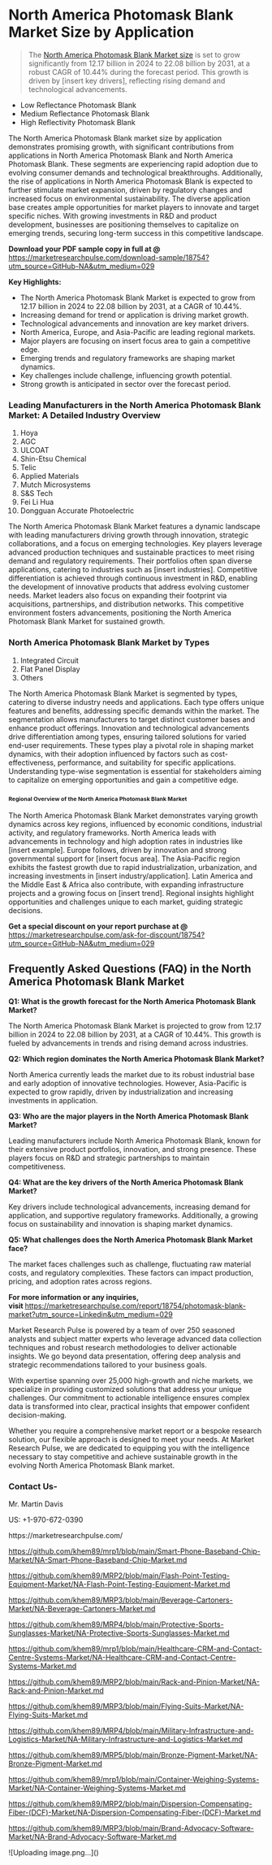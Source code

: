 <h1>North America Photomask Blank Market&nbsp;Size by Application</h1><blockquote><p>The <a href="https://marketresearchpulse.com/download-sample/18754?utm_source=GitHub-NA&amp;utm_medium=029">North America Photomask Blank Market size</a> is set to grow significantly from 12.17 billion in 2024 to 22.08 billion by 2031, at a robust CAGR of 10.44% during the forecast period. This growth is driven by [insert key drivers], reflecting rising demand and technological advancements.</p></blockquote><ul><li>Low Reflectance Photomask Blank<li> Medium Reflectance Photomask Blank<li> High Reflectivity Photomask Blank</li></ul><p>The North America Photomask Blank market size by application demonstrates promising growth, with significant contributions from applications in North America Photomask Blank and North America Photomask Blank. These segments are experiencing rapid adoption due to evolving consumer demands and technological breakthroughs. Additionally, the rise of applications in North America Photomask Blank is expected to further stimulate market expansion, driven by regulatory changes and increased focus on environmental sustainability. The diverse application base creates ample opportunities for market players to innovate and target specific niches. With growing investments in R&D and product development, businesses are positioning themselves to capitalize on emerging trends, securing long-term success in this competitive landscape.</p><p><strong>Download your PDF sample copy in full at @ </strong><a href="https://marketresearchpulse.com/download-sample/18754?utm_source=GitHub-NA&amp;utm_medium=029">https://marketresearchpulse.com/download-sample/18754?utm_source=GitHub-NA&amp;utm_medium=029</a></p><p><strong>Key Highlights: </strong></p><ul><li>The North America Photomask Blank Market is expected to grow from 12.17 billion in 2024 to 22.08 billion by 2031, at a CAGR of 10.44%.</li><li>Increasing demand for trend or application is driving market growth.</li><li>Technological advancements and innovation are key market drivers.</li><li>North America, Europe, and Asia-Pacific are leading regional markets.</li><li>Major players are focusing on insert focus area to gain a competitive edge.</li><li>Emerging trends and regulatory frameworks are shaping market dynamics.</li><li>Key challenges include challenge, influencing growth potential.</li><li>Strong growth is anticipated in sector over the forecast period.</li></ul><h3>Leading Manufacturers in the North America Photomask Blank Market: A Detailed Industry Overview</h3><ol><li>Hoya</li><li>AGC</li><li>ULCOAT</li><li>Shin-Etsu Chemical</li><li>Telic</li><li>Applied Materials</li><li>Mutch Microsystems</li><li>S&S Tech</li><li>Fei Li Hua</li><li>Dongguan Accurate Photoelectric</li></ol><div class="flex max-w-full flex-col flex-grow"><div class="min-h-8 text-message flex w-full flex-col items-end gap-2 whitespace-normal break-words [.text-message+&amp;]:mt-5" dir="auto" data-message-author-role="assistant" data-message-id="fd8432e4-4910-450d-b182-61b7bfb0a01f" data-message-model-slug="gpt-4o"><div class="flex w-full flex-col gap-1 empty:hidden first:pt-[3px]"><div class="markdown prose w-full break-words dark:prose-invert light"><p>The North America Photomask Blank Market features a dynamic landscape with leading manufacturers driving growth through innovation, strategic collaborations, and a focus on emerging technologies. Key players leverage advanced production techniques and sustainable practices to meet rising demand and regulatory requirements. Their portfolios often span diverse applications, catering to industries such as [insert industries]. Competitive differentiation is achieved through continuous investment in R&amp;D, enabling the development of innovative products that address evolving customer needs. Market leaders also focus on expanding their footprint via acquisitions, partnerships, and distribution networks. This competitive environment fosters advancements, positioning the North America Photomask Blank Market for sustained growth.</p></div></div></div></div><h3>North America Photomask Blank Market by Types</h3><ol><li>Integrated Circuit<li> Flat Panel Display<li> Others</li></ol><div class="flex max-w-full flex-col flex-grow"><div class="min-h-8 text-message flex w-full flex-col items-end gap-2 whitespace-normal break-words [.text-message+&amp;]:mt-5" dir="auto" data-message-author-role="assistant" data-message-id="084470be-0bb7-4664-bddf-5156b4f41249" data-message-model-slug="gpt-4o-mini"><div class="flex w-full flex-col gap-1 empty:hidden first:pt-[3px]"><div class="markdown prose w-full break-words dark:prose-invert light"><p>The North America Photomask Blank Market is segmented by types, catering to diverse industry needs and applications. Each type offers unique features and benefits, addressing specific demands within the market. The segmentation allows manufacturers to target distinct customer bases and enhance product offerings. Innovation and technological advancements drive differentiation among types, ensuring tailored solutions for varied end-user requirements. These types play a pivotal role in shaping market dynamics, with their adoption influenced by factors such as cost-effectiveness, performance, and suitability for specific applications. Understanding type-wise segmentation is essential for stakeholders aiming to capitalize on emerging opportunities and gain a competitive edge.</p></div></div></div></div><h3><span style="font-size: 11px;">Regional Overview of the North America Photomask Blank Market</span></h3><div class="flex max-w-full flex-col flex-grow"><div class="min-h-8 text-message flex w-full flex-col items-end gap-2 whitespace-normal break-words [.text-message+&amp;]:mt-5" dir="auto" data-message-author-role="assistant" data-message-id="e9038762-ce64-4e30-91c9-9bd413514231" data-message-model-slug="gpt-4o-mini"><div class="flex w-full flex-col gap-1 empty:hidden first:pt-[3px]"><div class="markdown prose w-full break-words dark:prose-invert light"><p>The North America Photomask Blank Market demonstrates varying growth dynamics across key regions, influenced by economic conditions, industrial activity, and regulatory frameworks. North America leads with advancements in technology and high adoption rates in industries like [insert example]. Europe follows, driven by innovation and strong governmental support for [insert focus area]. The Asia-Pacific region exhibits the fastest growth due to rapid industrialization, urbanization, and increasing investments in [insert industry/application]. Latin America and the Middle East &amp; Africa also contribute, with expanding infrastructure projects and a growing focus on [insert trend]. Regional insights highlight opportunities and challenges unique to each market, guiding strategic decisions.</p></div></div></div></div><p><strong>Get a special discount on your report purchase at @ </strong><a href="https://marketresearchpulse.com/ask-for-discount/18754?utm_source=GitHub-NA&amp;utm_medium=029">https://marketresearchpulse.com/ask-for-discount/18754?utm_source=GitHub-NA&amp;utm_medium=029</a></p><h2>Frequently Asked Questions (FAQ) in the North America Photomask Blank Market</h2><p><strong>Q1: What is the growth forecast for the North America Photomask Blank Market?</strong></p><p>The North America Photomask Blank Market is projected to grow from 12.17 billion in 2024 to 22.08 billion by 2031, at a CAGR of 10.44%. This growth is fueled by advancements in trends and rising demand across industries.</p><p><strong>Q2: Which region dominates the North America Photomask Blank Market?</strong></p><p>North America currently leads the market due to its robust industrial base and early adoption of innovative technologies. However, Asia-Pacific is expected to grow rapidly, driven by industrialization and increasing investments in application.</p><p><strong>Q3: Who are the major players in the North America Photomask Blank Market?</strong></p><p>Leading manufacturers include North America Photomask Blank, known for their extensive product portfolios, innovation, and strong presence. These players focus on R&amp;D and strategic partnerships to maintain competitiveness.</p><p><strong>Q4: What are the key drivers of the North America Photomask Blank Market?</strong></p><p>Key drivers include technological advancements, increasing demand for application, and supportive regulatory frameworks. Additionally, a growing focus on sustainability and innovation is shaping market dynamics.</p><p><strong>Q5: What challenges does the North America Photomask Blank Market face?</strong></p><p>The market faces challenges such as challenge, fluctuating raw material costs, and regulatory complexities. These factors can impact production, pricing, and adoption rates across regions.</p><p><strong>For more information or any inquiries, visit&nbsp;</strong><a href="https://marketresearchpulse.com/report/18754/photomask-blank-market?utm_source=Linkedin&utm_medium=029">https://marketresearchpulse.com/report/18754/photomask-blank-market?utm_source=Linkedin&utm_medium=029</a></p><p>Market Research Pulse is powered by a team of over 250 seasoned analysts and subject matter experts who leverage advanced data collection techniques and robust research methodologies to deliver actionable insights. We go beyond data presentation, offering deep analysis and strategic recommendations tailored to your business goals.</p><p>With expertise spanning over 25,000 high-growth and niche markets, we specialize in providing customized solutions that address your unique challenges. Our commitment to actionable intelligence ensures complex data is transformed into clear, practical insights that empower confident decision-making.</p><p>Whether you require a comprehensive market report or a bespoke research solution, our flexible approach is designed to meet your needs. At Market Research Pulse, we are dedicated to equipping you with the intelligence necessary to stay competitive and achieve sustainable growth in the evolving North America Photomask Blank market.</p><h3><strong>Contact Us-</strong></h3><p>Mr. Martin Davis</p><p>US: +1-970-672-0390</p><p>https://marketresearchpulse.com/</p><p><a href="https://github.com/khem89/mrp1/blob/main/Smart-Phone-Baseband-Chip-Market/NA-Smart-Phone-Baseband-Chip-Market.md">https://github.com/khem89/mrp1/blob/main/Smart-Phone-Baseband-Chip-Market/NA-Smart-Phone-Baseband-Chip-Market.md</a></p><p><a href="https://github.com/khem89/MRP2/blob/main/Flash-Point-Testing-Equipment-Market/NA-Flash-Point-Testing-Equipment-Market.md">https://github.com/khem89/MRP2/blob/main/Flash-Point-Testing-Equipment-Market/NA-Flash-Point-Testing-Equipment-Market.md</a></p><p><a href="https://github.com/khem89/MRP3/blob/main/Beverage-Cartoners-Market/NA-Beverage-Cartoners-Market.md">https://github.com/khem89/MRP3/blob/main/Beverage-Cartoners-Market/NA-Beverage-Cartoners-Market.md</a></p><p><a href="https://github.com/khem89/MRP4/blob/main/Protective-Sports-Sunglasses-Market/NA-Protective-Sports-Sunglasses-Market.md">https://github.com/khem89/MRP4/blob/main/Protective-Sports-Sunglasses-Market/NA-Protective-Sports-Sunglasses-Market.md</a></p><p><a href="https://github.com/khem89/mrp1/blob/main/Healthcare-CRM-and-Contact-Centre-Systems-Market/NA-Healthcare-CRM-and-Contact-Centre-Systems-Market.md">https://github.com/khem89/mrp1/blob/main/Healthcare-CRM-and-Contact-Centre-Systems-Market/NA-Healthcare-CRM-and-Contact-Centre-Systems-Market.md</a></p><p><a href="https://github.com/khem89/MRP2/blob/main/Rack-and-Pinion-Market/NA-Rack-and-Pinion-Market.md">https://github.com/khem89/MRP2/blob/main/Rack-and-Pinion-Market/NA-Rack-and-Pinion-Market.md</a></p><p><a href="https://github.com/khem89/MRP3/blob/main/Flying-Suits-Market/NA-Flying-Suits-Market.md">https://github.com/khem89/MRP3/blob/main/Flying-Suits-Market/NA-Flying-Suits-Market.md</a></p><p><a href="https://github.com/khem89/MRP4/blob/main/Military-Infrastructure-and-Logistics-Market/NA-Military-Infrastructure-and-Logistics-Market.md">https://github.com/khem89/MRP4/blob/main/Military-Infrastructure-and-Logistics-Market/NA-Military-Infrastructure-and-Logistics-Market.md</a></p><p><a href="https://github.com/khem89/MRP5/blob/main/Bronze-Pigment-Market/NA-Bronze-Pigment-Market.md">https://github.com/khem89/MRP5/blob/main/Bronze-Pigment-Market/NA-Bronze-Pigment-Market.md</a></p><p><a href="https://github.com/khem89/mrp1/blob/main/Container-Weighing-Systems-Market/NA-Container-Weighing-Systems-Market.md">https://github.com/khem89/mrp1/blob/main/Container-Weighing-Systems-Market/NA-Container-Weighing-Systems-Market.md</a></p><p><a href="https://github.com/khem89/MRP2/blob/main/Dispersion-Compensating-Fiber-(DCF)-Market/NA-Dispersion-Compensating-Fiber-(DCF)-Market.md">https://github.com/khem89/MRP2/blob/main/Dispersion-Compensating-Fiber-(DCF)-Market/NA-Dispersion-Compensating-Fiber-(DCF)-Market.md</a></p><p><a href="https://github.com/khem89/MRP3/blob/main/Brand-Advocacy-Software-Market/NA-Brand-Advocacy-Software-Market.md">https://github.com/khem89/MRP3/blob/main/Brand-Advocacy-Software-Market/NA-Brand-Advocacy-Software-Market.md</a></p>
![Uploading image.png…]()

